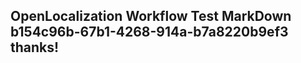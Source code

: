 <properties
ms.topic="hero-topic"
ms.test1="hero-topic"
ms.test2="test"/>


## OpenLocalization Workflow Test MarkDown b154c96b-67b1-4268-914a-b7a8220b9ef3 thanks!



<!--HONumber=Jul16_HO2-->


